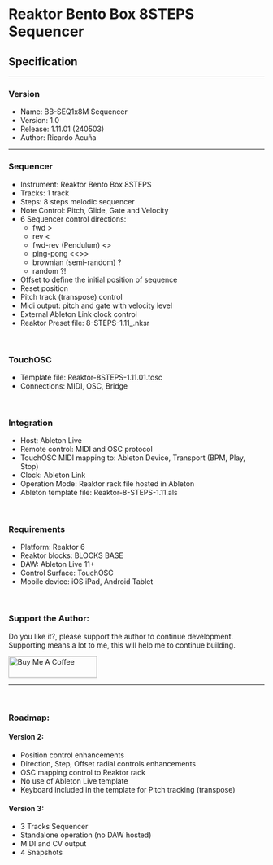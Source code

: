 
# Reaktor Bento Box 8STEPS Sequencer 

## Specification

--- 

### Version	
- Name: BB-SEQ1x8M Sequencer
- Version: 1.0 
- Release: 1.11.01 (240503)
- Author: Ricardo Acuña

---

### Sequencer
- Instrument: Reaktor Bento Box 8STEPS
- Tracks: 1 track 
- Steps: 8 steps  melodic sequencer
- Note Control: Pitch, Glide, Gate and Velocity
- 6 Sequencer control directions: 
	- fwd > 
	- rev < 
	- fwd-rev (Pendulum) <>
	- ping-pong <<>> 
	- brownian (semi-random) ?
	- random ?!
- Offset to define the initial position of sequence
- Reset position
- Pitch track (transpose) control
- Midi output: pitch and gate with velocity level
- External Ableton Link clock control
- Reaktor Preset file: 8-STEPS-1.11_.nksr
<br>

### TouchOSC	
- Template file: Reaktor-8STEPS-1.11.01.tosc
- Connections: MIDI, OSC, Bridge
<br>

### Integration
- Host: Ableton Live
- Remote control: MIDI and OSC protocol
- TouchOSC MIDI mapping to: Ableton Device, Transport (BPM, Play, Stop)
- Clock: Ableton Link
- Operation Mode:  Reaktor rack file hosted in Ableton
- Ableton template file: Reaktor-8-STEPS-1.11.als
<br>

### Requirements
- Platform: Reaktor 6
- Reaktor blocks: BLOCKS BASE
- DAW: Ableton Live 11+
- Control Surface: TouchOSC
- Mobile device: iOS iPad, Android Tablet
<br>

### Support the Author:
<p> Do you like it?, please support the author to continue development. <br>
Supporting means a lot to me, this will help me to continue building. <p>
<a href="https://www.buymeacoffee.com/r1c4rd0" target="_blank"><img src="https://www.buymeacoffee.com/assets/img/custom_images/orange_img.png" alt="Buy Me A Coffee" style="height: 41px !important;width: 174px !important;box-shadow: 0px 3px 2px 0px rgba(190, 190, 190, 0.5) !important;-webkit-box-shadow: 0px 3px 2px 0px rgba(190, 190, 190, 0.5) !important;" ></a>

---

<br>

### Roadmap:

#### Version 2:
- Position control enhancements
- Direction, Step, Offset radial controls enhancements
- OSC mapping control to Reaktor rack 	
- No use of Ableton Live template
- Keyboard included in the template for Pitch tracking (transpose)

#### Version 3:
- 3 Tracks Sequencer
- Standalone operation (no DAW hosted)
- MIDI and CV output
- 4 Snapshots
